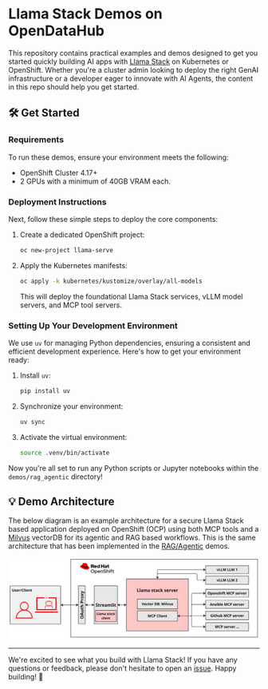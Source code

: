 # Llama Stack Demos on OpenDataHub

This repository contains practical examples and demos designed to get you started quickly building AI apps with [Llama Stack](https://github.com/meta-llama/llama-stack) on Kubernetes or OpenShift. Whether you're a cluster admin looking to deploy the right GenAI infrastructure or a developer eager to innovate with AI Agents, the content in this repo should help you get started.

## 🛠️ Get Started

### Requirements

To run these demos, ensure your environment meets the following:

* OpenShift Cluster 4.17+
* 2 GPUs with a minimum of 40GB VRAM each.

### Deployment Instructions

Next, follow these simple steps to deploy the core components:

1.  Create a dedicated OpenShift project:
    ```bash
    oc new-project llama-serve
    ```
2.  Apply the Kubernetes manifests:
    ```bash
    oc apply -k kubernetes/kustomize/overlay/all-models
    ```
    This will deploy the foundational Llama Stack services, vLLM model servers, and MCP tool servers.


### Setting Up Your Development Environment

We use `uv` for managing Python dependencies, ensuring a consistent and efficient development experience. Here's how to get your environment ready:

1.  Install `uv`:
    ```bash
    pip install uv
    ```
2.  Synchronize your environment:
    ```bash
    uv sync
    ```
3.  Activate the virtual environment:
    ```bash
    source .venv/bin/activate
    ```

Now you're all set to run any Python scripts or Jupyter notebooks within the `demos/rag_agentic` directory!

## 💡 Demo Architecture
The below diagram is an example architecture for a secure Llama Stack based application deployed on OpenShift (OCP) using both MCP tools and a [Milvus](https://milvus.io/) vectorDB for its agentic and RAG based workflows. This is the same architecture that has been implemented in the [RAG/Agentic](./demos/rag_agentic/) demos.

![Architecture Diagram](./images/architecture-diagram.jpg)

---

We're excited to see what you build with Llama Stack! If you have any questions or feedback, please don't hesitate to open an [issue](https://github.com/opendatahub-io/llama-stack-demos/issues). Happy building! 🎉
